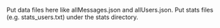Put data files here like allMessages.json and allUsers.json.
Put stats files (e.g. stats_users.txt) under the stats directory.
